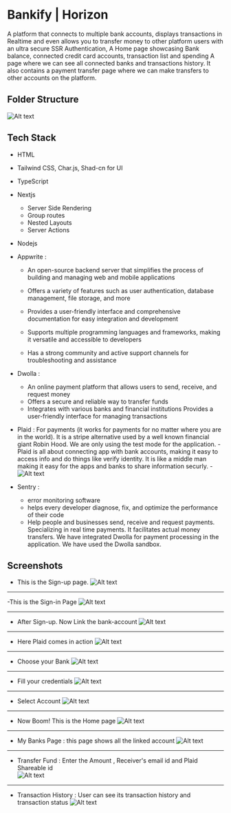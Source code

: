 
# Bankify | Horizon

A platform that connects to multiple bank accounts, displays transactions in Realtime and even allows you to transfer money to other platform users with an ultra secure SSR Authentication, A Home page showcasing Bank balance, connected credit card accounts, transaction list and spending
A page where we can see all connected banks and transactions history.
It also contains a payment transfer page where we can make transfers to other accounts on the platform.

## Folder Structure
![Alt text](images/folder.png)

## Tech Stack 

- HTML
- Tailwind CSS, Char.js, Shad-cn for UI
- TypeScript
- Nextjs
    - Server Side Rendering
    - Group routes
    - Nested Layouts
    - Server Actions
- Nodejs
- Appwrite : 
    - An open-source backend server that simplifies the process of building and managing web and mobile applications

    - Offers a variety of features such as user authentication, database management, file storage, and more
    -  Provides a user-friendly interface and comprehensive documentation for easy integration and development
    - Supports multiple programming languages and frameworks, making it versatile and accessible to developers
    - Has a strong community and active support channels for troubleshooting and assistance

- Dwolla : 
    - An online payment platform that allows users to send, receive, and request money
    - Offers a secure and reliable way to transfer funds
    - Integrates with various banks and financial institutions
       Provides a user-friendly interface for managing transactions
- Plaid : For payments (it works for payments for no matter where you are in the world). It is            a stripe alternative used by a well known financial giant Robin Hood. We are only               using the test mode for the application.
      - Plaid is all about connecting app with bank accounts, making it easy to access info and         do things like verify identity. It is like a middle man making it easy for the apps and         banks to share information securly.
      - ![Alt text](images/1_MRF0QYj5zOYqp-HmoQgAUg.png)
    

- Sentry : 
    - error monitoring software
    - helps every developer diagnose, fix, and optimize the performance of their code
    - Help people and businesses send, receive and request payments. Specializing in real time        payments. It facilitates actual money transfers. We have integrated Dwolla for payment          processing in the application. We have used the Dwolla sandbox.

## Screenshots

- This is the Sign-up page.
![Alt text](images/1.png)

-------

-This is the Sign-in Page
![Alt text](images/2.png)

-------

- After Sign-up. Now Link the bank-account
![Alt text](images/3.png)

-------

- Here Plaid comes in action
![Alt text](images/4.png)

-------

- Choose your Bank
![Alt text](images/5.png)

-------

- Fill your credentials
![Alt text](images/6.png)

-------

- Select Account
![Alt text](images/7.png)

-------

- Now Boom! This is the Home page
![Alt text](images/8.png)

-------

- My Banks Page : this page shows all the linked account
![Alt text](images/9.png)

-------

- Transfer Fund : Enter the Amount , Receiver's email id and Plaid Shareable id  
![Alt text](images/10.png)

-------

- Transaction History : User can see its transaction history and transaction status
![Alt text](images/11.png)








